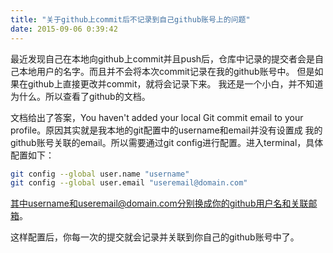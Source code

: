 ```yaml
---
title: "关于github上commit后不记录到自己github账号上的问题"
date: 2015-09-06 0:39:42
---
```


最近发现自己在本地向github上commit并且push后，仓库中记录的提交者会是自己本地用户的名字。而且并不会将本次commit记录在我的github账号中。
但是如果在github上直接更改并commit，就将会记录下来。
我还是一个小白，并不知道为什么。所以查看了github的文档。

文档给出了答案，You haven't added your local Git commit email to your profile。原因其实就是我本地的git配置中的username和email并没有设置成
我的github账号关联的email。所以需要通过git config进行配置。进入terminal，具体配置如下：

```sh
git config --global user.name "username"
git config --global user.email "useremail@domain.com"
```

其中username和useremail@domain.com分别换成你的github用户名和关联邮箱。

这样配置后，你每一次的提交就会记录并关联到你自己的github账号中了。
